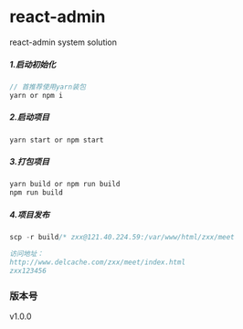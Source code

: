 # react-admin
react-admin system solution

##### 1.启动初始化
```js
// 首推荐使用yarn装包
yarn or npm i
```
##### 2.启动项目
```js
yarn start or npm start
```
##### 3.打包项目
```js
yarn build or npm run build
npm run build
```
##### 4.项目发布
```js
scp -r build/* zxx@121.40.224.59:/var/www/html/zxx/meet

访问地址：
http://www.delcache.com/zxx/meet/index.html
zxx123456
```

### 版本号
v1.0.0 
